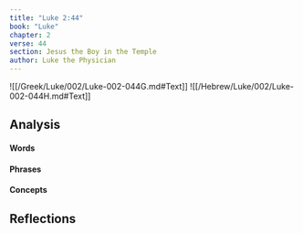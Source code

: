 ```yaml
---
title: "Luke 2:44"
book: "Luke"
chapter: 2
verse: 44
section: Jesus the Boy in the Temple
author: Luke the Physician
---
```

![[/Greek/Luke/002/Luke-002-044G.md#Text]]
![[/Hebrew/Luke/002/Luke-002-044H.md#Text]]

## Analysis

#### Words

#### Phrases

#### Concepts

## Reflections
